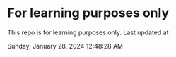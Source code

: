# For learning purposes only
This repo is for learning purposes only.
Last updated at

Sunday, January 28, 2024 12:48:28 AM

